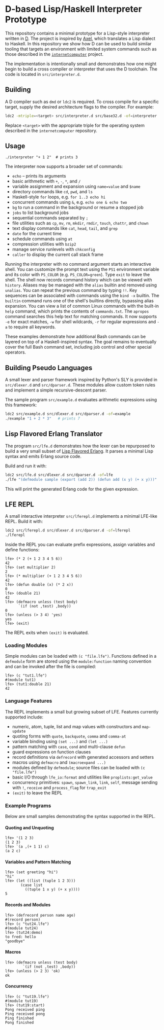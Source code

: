 # D-based Lisp/Haskell Interpreter Prototype

This repository contains a minimal prototype for a Lisp-style interpreter written in [D](https://dlang.org/). The project is inspired by [Axel](https://github.com/axellang/axel), which translates a Lisp dialect to Haskell. In this repository we show how D can be used to build similar tooling that targets an environment with limited system commands such as those described in the [`internetcomputer`](https://github.com/Jonathan-R-Anderson/internetcomputer) project.

The implementation is intentionally small and demonstrates how one might begin to build a cross compiler or interpreter that uses the D toolchain. The code is located in `src/interpreter.d`.

## Building

A D compiler such as `dmd` or `ldc2` is required. To cross compile for a specific target, supply the desired architecture flags to the compiler. For example:

```bash
ldc2 -mtriple=<target> src/interpreter.d src/base32.d -of=interpreter
```

Replace `<target>` with the appropriate triple for the operating system described in the `internetcomputer` repository.

## Usage

```
./interpreter "+ 1 2"  # prints 3
```

The interpreter now supports a broader set of commands:

- `echo` – prints its arguments
- basic arithmetic with `+`, `-`, `*`, and `/`
- variable assignment and expansion using `name=value` and `$name`
- directory commands like `cd`, `pwd`, and `ls`
- Haskell-style `for` loops, e.g. `for 1..3 echo hi`
- concurrent commands using `&`, e.g. `echo one & echo two`
- `bg` to run a command in the background or resume a stopped job
- `jobs` to list background jobs
- sequential commands separated by `;`
- file utilities such as `cp`, `mv`, `rm`, `mkdir`, `rmdir`, `touch`, `chattr`, and `chown`
- text display commands like `cat`, `head`, `tail`, and `grep`
- `date` for the current time
- schedule commands using `at`
- compression utilities with `bzip2`
- manage service runlevels with `chkconfig`
- `caller` to display the current call stack frame

Running the interpreter with no command argument starts an interactive shell.
You can customize the prompt text using the `PS1` environment variable and its color with `PS_COLOR` (e.g. `PS_COLOR=green`). Type `exit` to leave the shell.
The shell now records command history which can be viewed with `history`.
Aliases may be managed with the `alias` builtin and removed using `unalias`.
You can repeat the previous command by typing `!!`.
Key sequences can be associated with commands using the `bind -x` builtin.
The `builtin` command runs one of the shell's builtins directly, bypassing alias expansion.
You can view a list of common Linux commands with the built-in `help` command,
which prints the contents of `commands.txt`.
The `apropos` command searches this help text for matching commands. It now
supports `-e` for exact matches, `-w` for shell wildcards, `-r` for regular
expressions and `-a` to require all keywords.

These examples demonstrate how additional Bash commands can be layered on top of a Haskell-inspired syntax. The goal remains to eventually cover the full Bash command set, including job control and other special operators.

## Building Pseudo Languages

A small lexer and parser framework inspired by Python's SLY is provided in
`src/dlexer.d` and `src/dparser.d`. These modules allow custom token rules and
implement a simple recursive-descent parser.

The sample program `src/example.d` evaluates arithmetic expressions using this
framework:

```bash
ldc2 src/example.d src/dlexer.d src/dparser.d -of=example
./example "1 + 2 * 3"   # prints 7
```

## Lisp Flavored Erlang Translator

The program `src/lfe.d` demonstrates how the lexer can be repurposed to build a
very small subset of [Lisp Flavored Erlang](https://lfe.io/). It parses a minimal
Lisp syntax and emits Erlang source code.

Build and run it with:

```bash
ldc2 src/lfe.d src/dlexer.d src/dparser.d -of=lfe
./lfe "(defmodule sample (export (add 2)) (defun add (x y) (+ x y)))"
```

This will print the generated Erlang code for the given expression.

## LFE REPL

A small interactive interpreter `src/lferepl.d` implements a minimal LFE-like REPL. Build it with:

```bash
ldc2 src/lferepl.d src/dlexer.d src/dparser.d -of=lferepl
./lferepl
```

Inside the REPL you can evaluate prefix expressions, assign variables and define functions:

```
lfe> (* 2 (+ 1 2 3 4 5 6))
42
lfe> (set multiplier 2)
2
lfe> (* multiplier (+ 1 2 3 4 5 6))
42
lfe> (defun double (x) (* 2 x))
0
lfe> (double 21)
42
lfe> (defmacro unless (test body)
      `(if (not ,test) ,body))
0
lfe> (unless (> 3 4) 'yes)
yes
lfe> (exit)
```

The REPL exits when `(exit)` is evaluated.

### Loading Modules

Simple modules can be loaded with `(c "file.lfe")`. Functions defined in a
`defmodule` form are stored using the `module:function` naming convention and can
be invoked after the file is compiled:

```lfe
lfe> (c "tut1.lfe")
#(module tut1)
lfe> (tut1:double 21)
42
```

### Language Features

The REPL implements a small but growing subset of LFE. Features currently
supported include:

- numeric, atom, tuple, list and map values with constructors and `map-update`
- quoting forms with `quote`, `backquote`, `comma` and `comma-at`
- variable binding using `(set ...)` and `(let ...)`
- pattern matching with `case`, `cond` and multi-clause `defun`
- guard expressions on function clauses
- record definitions via `defrecord` with generated accessors and setters
- macros using `defmacro` and `(macroexpand ...)`
- modules defined by `defmodule`; source files can be loaded with `(c "file.lfe")`
- basic I/O through `lfe_io:format` and utilities like `proplists:get_value`
- concurrency primitives: `spawn`, `spawn_link`, `link`, `self`, message
  sending with `!`, `receive` and `process_flag` for `trap_exit`
- `(exit)` to leave the REPL

### Example Programs

Below are small samples demonstrating the syntax supported in the REPL.

#### Quoting and Unquoting

```lfe
lfe> '(1 2 3)
(1 2 3)
lfe> `(a ,(+ 1 1) c)
(a 2 c)
```

#### Variables and Pattern Matching

```lfe
lfe> (set greeting "hi")
"hi"
lfe> (let ((list (tuple 1 2 3)))
       (case list
         ((tuple 1 x y) (+ x y))))
5
```

#### Records and Modules

```lfe
lfe> (defrecord person name age)
#(record person)
lfe> (c "tut24.lfe")
#(module tut24)
lfe> (tut24:demo)
to fred: hello
"goodbye"
```

#### Macros

```lfe
lfe> (defmacro unless (test body)
        `(if (not ,test) ,body))
lfe> (unless (> 2 3) 'ok)
ok
```

#### Concurrency

```lfe
lfe> (c "tut19.lfe")
#(module tut19)
lfe> (tut19:start)
Pong received ping
Ping received pong
Ping finished
Pong finished
```

